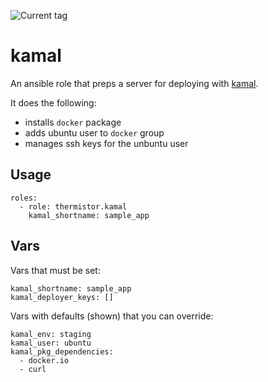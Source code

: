 ![Current tag](https://img.shields.io/github/tag/thermistor/docker.svg)

# kamal

An ansible role that preps a server for deploying with [kamal](https://kamal-deploy.org/).

It does the following:
- installs `docker` package
- adds ubuntu user to `docker` group
- manages ssh keys for the unbuntu user

## Usage

    roles:
      - role: thermistor.kamal
        kamal_shortname: sample_app

## Vars

Vars that must be set:

    kamal_shortname: sample_app
    kamal_deployer_keys: []

Vars with defaults (shown) that you can override:

    kamal_env: staging
    kamal_user: ubuntu
    kamal_pkg_dependencies:
      - docker.io
      - curl
